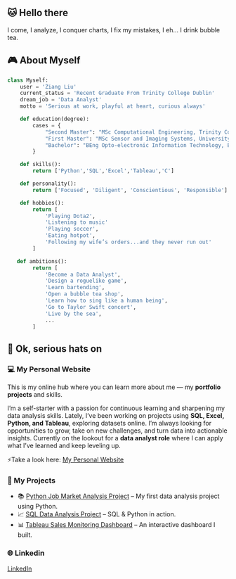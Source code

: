 ## 🐱 Hello there 
I come, I analyze, I conquer charts, I fix my mistakes, I eh... I drink bubble tea.

## 🎮 About Myself 
```python
class Myself:
	user = 'Ziang Liu'
   	current_status = 'Recent Graduate From Trinity College Dublin'
    dream_job = 'Data Analyst'
    motto = 'Serious at work, playful at heart, curious always'

    def education(degree):
        cases = {
            "Second Master": "MSc Computational Engineering, Trinity College Dublin",
            "First Master": "MSc Sensor and Imaging Systems, University of Edinburgh",
            "Bachelor": "BEng Opto-electronic Information Technology, Beijing Institute of Technology"
        }

    def skills():
        return ['Python','SQL','Excel','Tableau','C']

    def personality():
        return ['Focused', 'Diligent', 'Conscientious', 'Responsible']

    def hobbies():
        return [
   			'Playing Dota2',
            'Listening to music'
   			'Playing soccer',
   			'Eating hotpot',
            'Following my wife’s orders...and they never run out'
   		]

   def ambitions():
        return [
            'Become a Data Analyst',
            'Design a roguelike game',
            'Learn bartending',
            'Open a bubble tea shop',
            'Learn how to sing like a human being',
            'Go to Taylor Swift concert',
            'Live by the sea',
            ...
        ]

```

## 🎩 Ok, serious hats on 
### 💻 My Personal Website
This is my online hub where you can learn more about me — my **portfolio projects** and skills.

I’m a self-starter with a passion for continuous learning and sharpening my data analysis skills. Lately, I’ve been working on projects using **SQL, Excel, Python, and Tableau**, exploring datasets online. I’m always looking for opportunities to grow, take on new challenges, and turn data into actionable insights.  Currently on the lookout for a **data analyst role** where I can apply what I’ve learned and keep leveling up.

⚡Take a look here:  [My Personal Website](https://zephyr417.github.io/)

### 🚀 My Projects 
- 📚 [Python Job Market Analysis Project](https://github.com/Zephyr417/Data-Job-Market-Analysis?tab=readme-ov-file) – My first data analysis project using Python.
- 📈 [SQL Data Analysis Project](https://github.com/Zephyr417/SQL-Intermediate-project) – SQL & Python in action.
- 📊 [Tableau Sales Monitoring Dashboard](https://public.tableau.com/views/salestransactiondata/MonthlySalesDataMonitoring?:language=en-US&publish=yes&:sid=&:redirect=auth&:display_count=n&:origin=viz_share_link) – An interactive dashboard I built.


### 🌐 Linkedin
[LinkedIn](https://www.linkedin.cn/incareer/in/ziang-liu-8a441b218/) 
